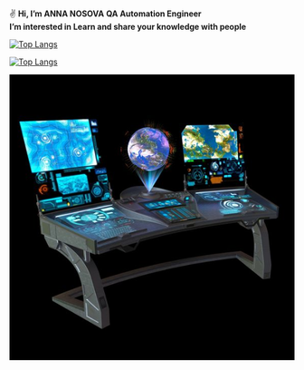 ✌️ **Hi, I’m ANNA NOSOVA** 
  **QA Automation Engineer**   
  **I’m interested in Learn and share your knowledge with people**
  

[![Top Langs](https://github-readme-stats.vercel.app/api/top-langs/?annaelecconte=anuraghazra&layout=compact)](https://github.com/anuraghazra/github-readme-stats)


[![Top Langs](https://github-readme-stats.vercel.app/api/top-langs/?annaelecconte=anuraghazra)](https://github.com/anuraghazra/github-readme-stats)
  
  
  
  
  
![Skrinshot](https://github.com/annaelecconte/annaelecconte/blob/main/fe018a956c5820237d864eb3b08aac5f.jpeg)
<!---
annaelecconte/annaelecconte is a ✨ special ✨ repository because its `README.md` (this file) appears on your GitHub profile.
You can click the Preview link to take a look at your changes.
--->
